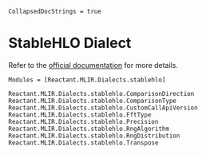 ```@meta
CollapsedDocStrings = true
```

# StableHLO Dialect

Refer to the [official documentation](https://openxla.org/stablehlo) for more details.

```@autodocs
Modules = [Reactant.MLIR.Dialects.stablehlo]
```

```@docs
Reactant.MLIR.Dialects.stablehlo.ComparisonDirection
Reactant.MLIR.Dialects.stablehlo.ComparisonType
Reactant.MLIR.Dialects.stablehlo.CustomCallApiVersion
Reactant.MLIR.Dialects.stablehlo.FftType
Reactant.MLIR.Dialects.stablehlo.Precision
Reactant.MLIR.Dialects.stablehlo.RngAlgorithm
Reactant.MLIR.Dialects.stablehlo.RngDistribution
Reactant.MLIR.Dialects.stablehlo.Transpose
```

